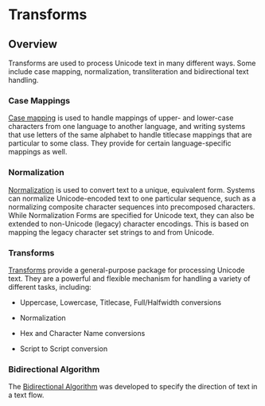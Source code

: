 <!--
© 2020 and later: Unicode, Inc. and others.
License & terms of use: http://www.unicode.org/copyright.html
-->

# Transforms

## Overview

Transforms are used to process Unicode text in many different ways. Some include
case mapping, normalization, transliteration and bidirectional text handling.

### Case Mappings

[Case mapping](casemappings.md) is used to handle mappings of upper- and lower-case characters from
one language to another language, and writing systems that use letters of the
same alphabet to handle titlecase mappings that are particular to some class.
They provide for certain language-specific mappings as well.

### Normalization

[Normalization](normalization/index.md) is used to convert text to a unique, equivalent form. Systems can
normalize Unicode-encoded text to one particular sequence, such as a normalizing
composite character sequences into precomposed characters. While Normalization
Forms are specified for Unicode text, they can also be extended to non-Unicode
(legacy) character encodings. This is based on mapping the legacy character set
strings to and from Unicode.

### Transforms

[Transforms](general/index.md) provide a general-purpose package for processing Unicode text. They
are a powerful and flexible mechanism for handling a variety of different tasks,
including:

*   Uppercase, Lowercase, Titlecase, Full/Halfwidth conversions

*   Normalization

*   Hex and Character Name conversions

*   Script to Script conversion

### Bidirectional Algorithm

The [Bidirectional Algorithm](bidi.md) was developed to specify the direction of text in a
text flow.
